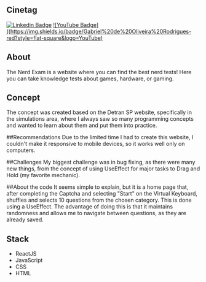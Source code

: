 ## Cinetag
[![Linkedin Badge](https://img.shields.io/badge/Gabriel%20Rodrigues-blue?style=flat-square&logo=Linkedin&logoColor=white)](https://www.linkedin.com/in/gabrielolirod/)
[![YouTube Badge]((https://img.shields.io/badge/Gabriel%20de%20Oliveira%20Rodrigues-red?style=flat-square&logo=YouTube)](https://www.youtube.com/channel/UCzvn5ZUBETUFRwwL6pgUoWQ)

## About
The Nerd Exam is a website where you can find the best nerd tests!
Here you can take knowledge tests about games, hardware, or gaming.

## Concept
The concept was created based on the Detran SP website, specifically in the simulations area, where I always saw so many programming concepts and wanted to learn about them and put them into practice.

##Recommendations
Due to the limited time I had to create this website, I couldn't make it responsive to mobile devices, so it works well only on computers.

##Challenges
My biggest challenge was in bug fixing, as there were many new things, from the concept of using UseEffect for major tasks to Drag and Hold (my favorite mechanic).

##About the code
It seems simple to explain, but it is a home page that, after completing the Captcha and selecting "Start" on the Virtual Keyboard, shuffles and selects 10 questions from the chosen category. This is done using a UseEffect. The advantage of doing this is that it maintains randomness and allows me to navigate between questions, as they are already saved.

## Stack
* ReactJS
* JavaScript
* CSS
* HTML
